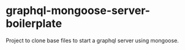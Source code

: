 # graphql-mongoose-server-boilerplate
Project to clone base files to start a graphql server using mongoose.

